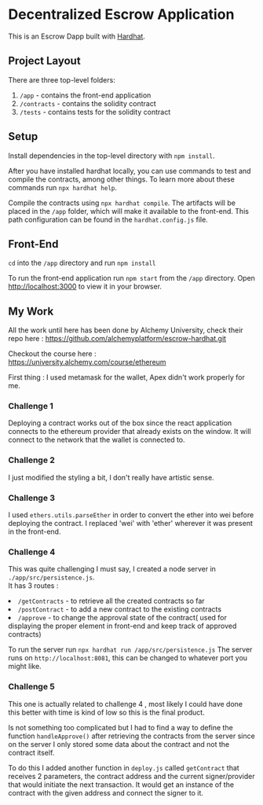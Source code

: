 # Decentralized Escrow Application

This is an Escrow Dapp built with [Hardhat](https://hardhat.org/).

## Project Layout

There are three top-level folders:

1. `/app` - contains the front-end application
2. `/contracts` - contains the solidity contract
3. `/tests` - contains tests for the solidity contract

## Setup

Install dependencies in the top-level directory with `npm install`.

After you have installed hardhat locally, you can use commands to test and compile the contracts, among other things. To learn more about these commands run `npx hardhat help`.

Compile the contracts using `npx hardhat compile`. The artifacts will be placed in the `/app` folder, which will make it available to the front-end. This path configuration can be found in the `hardhat.config.js` file.

## Front-End

`cd` into the `/app` directory and run `npm install`

To run the front-end application run `npm start` from the `/app` directory. Open [http://localhost:3000](http://localhost:3000) to view it in your browser.

## My Work
All the work until here has been done by Alchemy University, check their repo here : https://github.com/alchemyplatform/escrow-hardhat.git

Checkout the course here : https://university.alchemy.com/course/ethereum

First thing : I used metamask for the wallet, Apex didn't work properly for me.

### Challenge 1
 Deploying a contract works out of the box since the react application connects to the ethereum provider that already exists on the window. It will connect to the network that the wallet is connected to.

### Challenge 2
 I just modified the styling a bit, I don't really have artistic sense.

### Challenge 3
 I used `ethers.utils.parseEther` in order to convert the ether into wei before deploying the contract. I replaced 'wei' with 'ether' wherever it was present in the front-end.

### Challenge 4 
This was quite challenging I must say, I created a node server in `./app/src/persistence.js`. </br>
It has 3 routes : </br>
    <li>`/getContracts` - to retrieve all the created contracts so far</li>
    <li>`/postContract` - to add a new contract to the existing contracts</li>
    <li>`/approve`      - to change the approval state of the contract( used for displaying the proper element in front-end and keep track of approved contracts)</li>

To run the server run `npx hardhat run /app/src/persistence.js`
The server runs on  `http://localhost:8081`, this can be changed to whatever port you might like.

### Challenge 5
This one is actually related to challenge 4 , most likely I could have done this better with time is kind of low so this is the final product.

Is not something too complicated but I had to find a way to define the function `handleApprove()` after retrieving the contracts from the server since on the server I only stored some data about the contract and not the contract itself. 

To do this I added another function in `deploy.js` called `getContract` that receives 2 parameters, the contract address and the current signer/provider that would initiate the next transaction. It would get an instance of the contract with the given address and connect the signer to it.